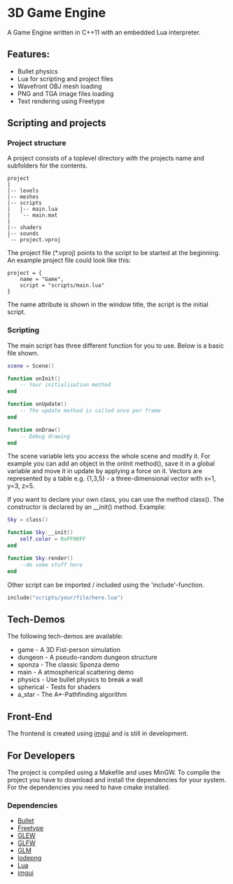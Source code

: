 # 3D Game Engine

A Game Engine written in C++11 with an embedded Lua interpreter.

## Features:

- Bullet physics
- Lua for scripting and project files
- Wavefront OBJ mesh loading
- PNG and TGA image files loading
- Text rendering using Freetype

## Scripting and projects

### Project structure

A project consists of a toplevel directory with the projects name and subfolders for the contents.

	project
	|
	|-- levels
	|-- meshes
	|-- scripts
	|	|-- main.lua
	|	`-- main.mat
	|
	|-- shaders
	|-- sounds
	`-- project.vproj

The project file (*.vproj) points to the script to be started at the beginning. An example project file
could look like this:

	project = {
		name = "Game",
		script = "scripts/main.lua"
	}

The name attribute is shown in the window title, the script is the initial script.

### Scripting

The main script has three different function for you to use. Below is a basic file shown.

```lua
scene = Scene()

function onInit()
	-- Your initialisation method
end

function onUpdate()
	-- The update method is called once per frame
end

function onDraw()
	-- Debug drawing
end
```

The scene variable lets you access the whole scene and modify it. For example you can add an object in the onInit method(),
save it in a global variable and move it in update by applying a force on it. Vectors are represented by a table e.g. {1,3,5} -
a three-dimensional vector with x=1, y=3, z=5.

If you want to declare your own class, you can use the method class().
The constructor is declared by an __init() method.
Example:

```lua
Sky = class()

function Sky:__init()
	self.color = 0xFF00FF
end

function Sky:render()
	--do some stuff here
end
```

Other script can be imported / included using the 'include'-function.
```lua
include("scripts/your/file/here.lua")
```

## Tech-Demos

The following tech-demos are available:

- game - A 3D Fist-person simulation
- dungeon - A pseudo-random dungeon structure
- sponza - The classic Sponza demo
- main - A atmospherical scattering demo
- physics - Use bullet physics to break a wall
- spherical - Tests for shaders
- a_star - The A*-Pathfinding algorithm

## Front-End

The frontend is created using [imgui](https://github.com/ocornut/imgui) and is still in development.

## For Developers

The project is compiled using a Makefile and uses MinGW.
To compile the project you have to download and install the dependencies for your system.
For the dependencies you need to have cmake installed.

### Dependencies

* [Bullet](http://bulletphysics.org/)
* [Freetype](http://www.freetype.org/)
* [GLEW](http://glew.sourceforge.net/)
* [GLFW](http://www.glfw.org/)
* [GLM](http://glm.g-truc.net/0.9.6/index.html)
* [lodepng](http://lodev.org/lodepng/)
* [Lua](http://www.lua.org/)
* [imgui](https://github.com/ocornut/imgui)
